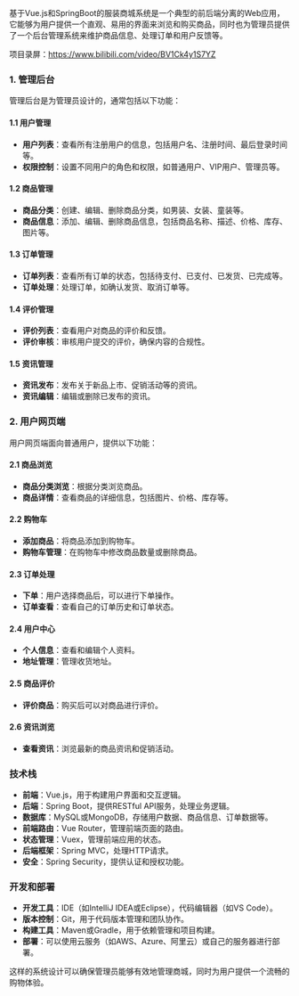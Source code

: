 ﻿基于Vue.js和SpringBoot的服装商城系统是一个典型的前后端分离的Web应用，它能够为用户提供一个直观、易用的界面来浏览和购买商品，同时也为管理员提供了一个后台管理系统来维护商品信息、处理订单和用户反馈等。

项目录屏：https://www.bilibili.com/video/BV1Ck4y1S7YZ

### 1. 管理后台

管理后台是为管理员设计的，通常包括以下功能：

#### 1.1 用户管理

- **用户列表**：查看所有注册用户的信息，包括用户名、注册时间、最后登录时间等。
- **权限控制**：设置不同用户的角色和权限，如普通用户、VIP用户、管理员等。

#### 1.2 商品管理

- **商品分类**：创建、编辑、删除商品分类，如男装、女装、童装等。
- **商品信息**：添加、编辑、删除商品信息，包括商品名称、描述、价格、库存、图片等。

#### 1.3 订单管理

- **订单列表**：查看所有订单的状态，包括待支付、已支付、已发货、已完成等。
- **订单处理**：处理订单，如确认发货、取消订单等。

#### 1.4 评价管理

- **评价列表**：查看用户对商品的评价和反馈。
- **评价审核**：审核用户提交的评价，确保内容的合规性。

#### 1.5 资讯管理

- **资讯发布**：发布关于新品上市、促销活动等的资讯。
- **资讯编辑**：编辑或删除已发布的资讯。

### 2. 用户网页端

用户网页端面向普通用户，提供以下功能：

#### 2.1 商品浏览

- **商品分类浏览**：根据分类浏览商品。
- **商品详情**：查看商品的详细信息，包括图片、价格、库存等。

#### 2.2 购物车

- **添加商品**：将商品添加到购物车。
- **购物车管理**：在购物车中修改商品数量或删除商品。

#### 2.3 订单处理

- **下单**：用户选择商品后，可以进行下单操作。
- **订单查看**：查看自己的订单历史和订单状态。

#### 2.4 用户中心

- **个人信息**：查看和编辑个人资料。
- **地址管理**：管理收货地址。

#### 2.5 商品评价

- **评价商品**：购买后可以对商品进行评价。

#### 2.6 资讯浏览

- **查看资讯**：浏览最新的商品资讯和促销活动。

### 技术栈

- **前端**：Vue.js，用于构建用户界面和交互逻辑。
- **后端**：Spring Boot，提供RESTful API服务，处理业务逻辑。
- **数据库**：MySQL或MongoDB，存储用户数据、商品信息、订单数据等。
- **前端路由**：Vue Router，管理前端页面的路由。
- **状态管理**：Vuex，管理前端应用的状态。
- **后端框架**：Spring MVC，处理HTTP请求。
- **安全**：Spring Security，提供认证和授权功能。

### 开发和部署

- **开发工具**：IDE（如IntelliJ IDEA或Eclipse），代码编辑器（如VS Code）。
- **版本控制**：Git，用于代码版本管理和团队协作。
- **构建工具**：Maven或Gradle，用于依赖管理和项目构建。
- **部署**：可以使用云服务（如AWS、Azure、阿里云）或自己的服务器进行部署。

这样的系统设计可以确保管理员能够有效地管理商城，同时为用户提供一个流畅的购物体验。